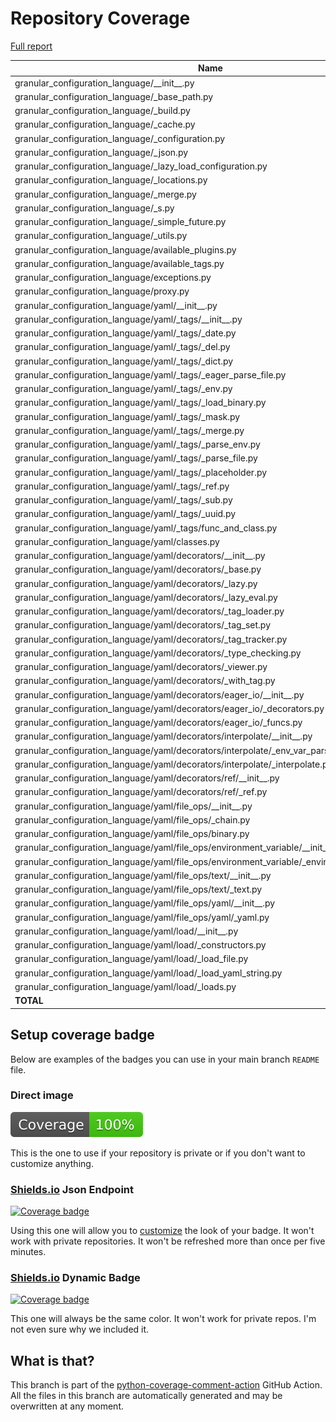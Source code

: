 # Repository Coverage

[Full report](https://htmlpreview.github.io/?https://github.com/lifedox/granular-configuration-language/blob/python-coverage-comment-action-data/htmlcov/index.html)

| Name                                                                                              |    Stmts |     Miss |   Branch |   BrPart |       Cover |   Missing |
|-------------------------------------------------------------------------------------------------- | -------: | -------: | -------: | -------: | ----------: | --------: |
| granular\_configuration\_language/\_\_init\_\_.py                                                 |        6 |        0 |        0 |        0 |     100.00% |           |
| granular\_configuration\_language/\_base\_path.py                                                 |       14 |        0 |        6 |        0 |     100.00% |           |
| granular\_configuration\_language/\_build.py                                                      |       45 |        0 |       16 |        0 |     100.00% |           |
| granular\_configuration\_language/\_cache.py                                                      |       67 |        0 |       12 |        0 |     100.00% |           |
| granular\_configuration\_language/\_configuration.py                                              |      152 |        0 |       22 |        0 |     100.00% |           |
| granular\_configuration\_language/\_json.py                                                       |       34 |        0 |       18 |        0 |     100.00% |           |
| granular\_configuration\_language/\_lazy\_load\_configuration.py                                  |      123 |        0 |        2 |        0 |     100.00% |           |
| granular\_configuration\_language/\_locations.py                                                  |       78 |        0 |        6 |        0 |     100.00% |           |
| granular\_configuration\_language/\_merge.py                                                      |       24 |        0 |       12 |        0 |     100.00% |           |
| granular\_configuration\_language/\_s.py                                                          |        2 |        0 |        0 |        0 |     100.00% |           |
| granular\_configuration\_language/\_simple\_future.py                                             |       19 |        0 |        0 |        0 |     100.00% |           |
| granular\_configuration\_language/\_utils.py                                                      |       46 |        0 |        8 |        0 |     100.00% |           |
| granular\_configuration\_language/available\_plugins.py                                           |        0 |        0 |        0 |        0 |     100.00% |           |
| granular\_configuration\_language/available\_tags.py                                              |        0 |        0 |        0 |        0 |     100.00% |           |
| granular\_configuration\_language/exceptions.py                                                   |       47 |        0 |        0 |        0 |     100.00% |           |
| granular\_configuration\_language/proxy.py                                                        |        2 |        0 |        0 |        0 |     100.00% |           |
| granular\_configuration\_language/yaml/\_\_init\_\_.py                                            |        3 |        0 |        0 |        0 |     100.00% |           |
| granular\_configuration\_language/yaml/\_tags/\_\_init\_\_.py                                     |        4 |        0 |        0 |        0 |     100.00% |           |
| granular\_configuration\_language/yaml/\_tags/\_date.py                                           |       22 |        0 |        2 |        0 |     100.00% |           |
| granular\_configuration\_language/yaml/\_tags/\_del.py                                            |        6 |        0 |        0 |        0 |     100.00% |           |
| granular\_configuration\_language/yaml/\_tags/\_dict.py                                           |        7 |        0 |        0 |        0 |     100.00% |           |
| granular\_configuration\_language/yaml/\_tags/\_eager\_parse\_file.py                             |       15 |        0 |        2 |        0 |     100.00% |           |
| granular\_configuration\_language/yaml/\_tags/\_env.py                                            |       11 |        0 |        0 |        0 |     100.00% |           |
| granular\_configuration\_language/yaml/\_tags/\_load\_binary.py                                   |       15 |        0 |        0 |        0 |     100.00% |           |
| granular\_configuration\_language/yaml/\_tags/\_mask.py                                           |        8 |        0 |        0 |        0 |     100.00% |           |
| granular\_configuration\_language/yaml/\_tags/\_merge.py                                          |       10 |        0 |        0 |        0 |     100.00% |           |
| granular\_configuration\_language/yaml/\_tags/\_parse\_env.py                                     |       37 |        0 |        6 |        0 |     100.00% |           |
| granular\_configuration\_language/yaml/\_tags/\_parse\_file.py                                    |       21 |        0 |        2 |        0 |     100.00% |           |
| granular\_configuration\_language/yaml/\_tags/\_placeholder.py                                    |        7 |        0 |        0 |        0 |     100.00% |           |
| granular\_configuration\_language/yaml/\_tags/\_ref.py                                            |        9 |        0 |        0 |        0 |     100.00% |           |
| granular\_configuration\_language/yaml/\_tags/\_sub.py                                            |        8 |        0 |        0 |        0 |     100.00% |           |
| granular\_configuration\_language/yaml/\_tags/\_uuid.py                                           |        8 |        0 |        0 |        0 |     100.00% |           |
| granular\_configuration\_language/yaml/\_tags/func\_and\_class.py                                 |       34 |        0 |        4 |        0 |     100.00% |           |
| granular\_configuration\_language/yaml/classes.py                                                 |      104 |        0 |        4 |        0 |     100.00% |           |
| granular\_configuration\_language/yaml/decorators/\_\_init\_\_.py                                 |        7 |        0 |        0 |        0 |     100.00% |           |
| granular\_configuration\_language/yaml/decorators/\_base.py                                       |       89 |        0 |       12 |        0 |     100.00% |           |
| granular\_configuration\_language/yaml/decorators/\_lazy.py                                       |       39 |        0 |        4 |        0 |     100.00% |           |
| granular\_configuration\_language/yaml/decorators/\_lazy\_eval.py                                 |       24 |        0 |        0 |        0 |     100.00% |           |
| granular\_configuration\_language/yaml/decorators/\_tag\_loader.py                                |       45 |        0 |        6 |        0 |     100.00% |           |
| granular\_configuration\_language/yaml/decorators/\_tag\_set.py                                   |       41 |        0 |       12 |        0 |     100.00% |           |
| granular\_configuration\_language/yaml/decorators/\_tag\_tracker.py                               |       51 |        0 |       10 |        0 |     100.00% |           |
| granular\_configuration\_language/yaml/decorators/\_type\_checking.py                             |       58 |        0 |        2 |        0 |     100.00% |           |
| granular\_configuration\_language/yaml/decorators/\_viewer.py                                     |      134 |        0 |       34 |        0 |     100.00% |           |
| granular\_configuration\_language/yaml/decorators/\_with\_tag.py                                  |       10 |        0 |        0 |        0 |     100.00% |           |
| granular\_configuration\_language/yaml/decorators/eager\_io/\_\_init\_\_.py                       |        4 |        0 |        0 |        0 |     100.00% |           |
| granular\_configuration\_language/yaml/decorators/eager\_io/\_decorators.py                       |       28 |        0 |        0 |        0 |     100.00% |           |
| granular\_configuration\_language/yaml/decorators/eager\_io/\_funcs.py                            |       16 |        0 |        0 |        0 |     100.00% |           |
| granular\_configuration\_language/yaml/decorators/interpolate/\_\_init\_\_.py                     |        2 |        0 |        0 |        0 |     100.00% |           |
| granular\_configuration\_language/yaml/decorators/interpolate/\_env\_var\_parser.py               |       23 |        0 |        4 |        0 |     100.00% |           |
| granular\_configuration\_language/yaml/decorators/interpolate/\_interpolate.py                    |       77 |        0 |       18 |        0 |     100.00% |           |
| granular\_configuration\_language/yaml/decorators/ref/\_\_init\_\_.py                             |        2 |        0 |        0 |        0 |     100.00% |           |
| granular\_configuration\_language/yaml/decorators/ref/\_ref.py                                    |       39 |        0 |       14 |        0 |     100.00% |           |
| granular\_configuration\_language/yaml/file\_ops/\_\_init\_\_.py                                  |        5 |        0 |        0 |        0 |     100.00% |           |
| granular\_configuration\_language/yaml/file\_ops/\_chain.py                                       |       59 |        0 |       20 |        0 |     100.00% |           |
| granular\_configuration\_language/yaml/file\_ops/binary.py                                        |       22 |        0 |        6 |        0 |     100.00% |           |
| granular\_configuration\_language/yaml/file\_ops/environment\_variable/\_\_init\_\_.py            |        2 |        0 |        0 |        0 |     100.00% |           |
| granular\_configuration\_language/yaml/file\_ops/environment\_variable/\_environment\_variable.py |       17 |        0 |        2 |        0 |     100.00% |           |
| granular\_configuration\_language/yaml/file\_ops/text/\_\_init\_\_.py                             |        2 |        0 |        0 |        0 |     100.00% |           |
| granular\_configuration\_language/yaml/file\_ops/text/\_text.py                                   |       22 |        0 |        6 |        0 |     100.00% |           |
| granular\_configuration\_language/yaml/file\_ops/yaml/\_\_init\_\_.py                             |        2 |        0 |        0 |        0 |     100.00% |           |
| granular\_configuration\_language/yaml/file\_ops/yaml/\_yaml.py                                   |       12 |        0 |        0 |        0 |     100.00% |           |
| granular\_configuration\_language/yaml/load/\_\_init\_\_.py                                       |        2 |        0 |        0 |        0 |     100.00% |           |
| granular\_configuration\_language/yaml/load/\_constructors.py                                     |       17 |        0 |        6 |        0 |     100.00% |           |
| granular\_configuration\_language/yaml/load/\_load\_file.py                                       |       24 |        0 |        4 |        0 |     100.00% |           |
| granular\_configuration\_language/yaml/load/\_load\_yaml\_string.py                               |       23 |        0 |        4 |        0 |     100.00% |           |
| granular\_configuration\_language/yaml/load/\_loads.py                                            |       18 |        0 |        4 |        0 |     100.00% |           |
|                                                                                         **TOTAL** | **1904** |    **0** |  **290** |    **0** | **100.00%** |           |


## Setup coverage badge

Below are examples of the badges you can use in your main branch `README` file.

### Direct image

[![Coverage badge](https://raw.githubusercontent.com/lifedox/granular-configuration-language/python-coverage-comment-action-data/badge.svg)](https://htmlpreview.github.io/?https://github.com/lifedox/granular-configuration-language/blob/python-coverage-comment-action-data/htmlcov/index.html)

This is the one to use if your repository is private or if you don't want to customize anything.

### [Shields.io](https://shields.io) Json Endpoint

[![Coverage badge](https://img.shields.io/endpoint?url=https://raw.githubusercontent.com/lifedox/granular-configuration-language/python-coverage-comment-action-data/endpoint.json)](https://htmlpreview.github.io/?https://github.com/lifedox/granular-configuration-language/blob/python-coverage-comment-action-data/htmlcov/index.html)

Using this one will allow you to [customize](https://shields.io/endpoint) the look of your badge.
It won't work with private repositories. It won't be refreshed more than once per five minutes.

### [Shields.io](https://shields.io) Dynamic Badge

[![Coverage badge](https://img.shields.io/badge/dynamic/json?color=brightgreen&label=coverage&query=%24.message&url=https%3A%2F%2Fraw.githubusercontent.com%2Flifedox%2Fgranular-configuration-language%2Fpython-coverage-comment-action-data%2Fendpoint.json)](https://htmlpreview.github.io/?https://github.com/lifedox/granular-configuration-language/blob/python-coverage-comment-action-data/htmlcov/index.html)

This one will always be the same color. It won't work for private repos. I'm not even sure why we included it.

## What is that?

This branch is part of the
[python-coverage-comment-action](https://github.com/marketplace/actions/python-coverage-comment)
GitHub Action. All the files in this branch are automatically generated and may be
overwritten at any moment.